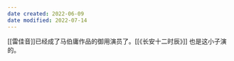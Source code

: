 ```yaml
---
date created: 2022-06-09
date modified: 2022-07-14
---
```


[[雷佳音]]已经成了马伯庸作品的御用演员了。[[《长安十二时辰》]] 也是这小子演的。
